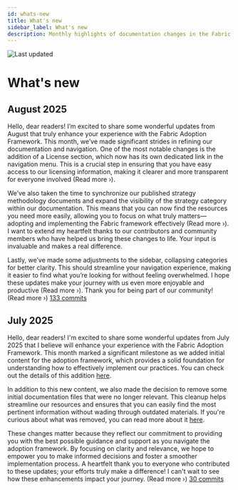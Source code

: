 ```yaml
---
id: whats-new
title: What's new
sidebar_label: What's new
description: Monthly highlights of documentation changes in the Fabric Adoption Framework.
---
```


![Last updated](https://img.shields.io/badge/last%20updated-"2025--08--08-brightgreen)

# What's new

## August 2025

Hello, dear readers! I’m excited to share some wonderful updates from August that truly enhance your experience with the Fabric Adoption Framework. This month, we’ve made significant strides in refining our documentation and navigation. One of the most notable changes is the addition of a License section, which now has its own dedicated link in the navigation menu. This is a crucial step in ensuring that you have easy access to our licensing information, making it clearer and more transparent for everyone involved (Read more ›).

We’ve also taken the time to synchronize our published strategy methodology documents and expand the visibility of the strategy category within our documentation. This means that you can now find the resources you need more easily, allowing you to focus on what truly matters—adopting and implementing the Fabric framework effectively (Read more ›). I want to extend my heartfelt thanks to our contributors and community members who have helped us bring these changes to life. Your input is invaluable and makes a real difference.

Lastly, we’ve made some adjustments to the sidebar, collapsing categories for better clarity. This should streamline your navigation experience, making it easier to find what you’re looking for without feeling overwhelmed. I hope these updates make your journey with us even more enjoyable and productive (Read more ›). Thank you for being part of our community! (Read more ›) [133 commits](https://github.com/TheTrustedAdvisor/FabricAdoptionFramework/commits/main?since=2025-08-01&until=2025-08-31)

## July 2025

Hello, dear readers! I'm excited to share some wonderful updates from July 2025 that I believe will enhance your experience with the Fabric Adoption Framework. This month marked a significant milestone as we added initial content for the adoption framework, which provides a solid foundation for understanding how to effectively implement our practices. You can check out the details of this addition [here](https://fabricadoptionframework.com/about/changes/2025-07-20-b6ea8bd71edcd6fcab2d774df9ea7b7b415bcbc2.md). 

In addition to this new content, we also made the decision to remove some initial documentation files that were no longer relevant. This cleanup helps streamline our resources and ensures that you can easily find the most pertinent information without wading through outdated materials. If you're curious about what was removed, you can read more about it [here](https://fabricadoptionframework.com/about/changes/2025-07-20-3948fa7bc9ab671af8690e6527e831adebbec1dc.md).

These changes matter because they reflect our commitment to providing you with the best possible guidance and support as you navigate the adoption framework. By focusing on clarity and relevance, we hope to empower you to make informed decisions and foster a smoother implementation process. A heartfelt thank you to everyone who contributed to these updates; your efforts truly make a difference! I can't wait to see how these enhancements impact your journey. (Read more ›) [30 commits](https://github.com/TheTrustedAdvisor/FabricAdoptionFramework/commits/main?since=2025-07-01&until=2025-07-31)
